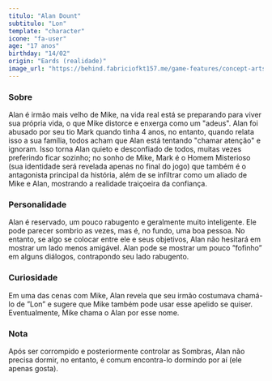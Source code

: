```yaml
---
titulo: "Alan Dount"
subtitulo: "Lon"
template: "character"
icone: "fa-user"
age: "17 anos"
birthday: "14/02"
origin: "Eards (realidade)"
image_url: "https://behind.fabriciofkt157.me/game-features/concept-arts/Alan_retrato.png"
---
```


### Sobre
Alan é irmão mais velho de Mike, na vida real está se preparando para viver sua própria vida, o que Mike distorce e enxerga como um "adeus". Alan foi abusado por seu tio Mark quando tinha 4 anos, no entanto, quando relata isso a sua família, todos acham que Alan está tentando "chamar atenção" e ignoram. Isso torna Alan quieto e desconfiado de todos, muitas vezes preferindo ficar sozinho; no sonho de Mike, Mark é o Homem Misterioso (sua identidade será revelada apenas no final do jogo) que também é o antagonista principal da história, além de se infiltrar como um aliado de Mike e Alan, mostrando a realidade traiçoeira da confiança.

### Personalidade
Alan é reservado, um pouco rabugento e geralmente muito inteligente. Ele pode parecer sombrio as vezes, mas é, no fundo, uma boa pessoa. No entanto, se algo se colocar entre ele e seus objetivos, Alan não hesitará em mostrar um lado menos amigável. Alan pode se mostrar um pouco ”fofinho” em alguns diálogos, contrapondo seu lado rabugento.

### Curiosidade
Em uma das cenas com Mike, Alan revela que seu irmão costumava chamá-lo de ”Lon” e sugere que Mike também pode usar esse apelido se quiser. Eventualmente, Mike chama o Alan por esse nome.

### Nota
Após ser corrompido e posteriormente controlar as Sombras, Alan não precisa dormir, no entanto, é comum encontra-lo dormindo por aí (ele apenas gosta).
